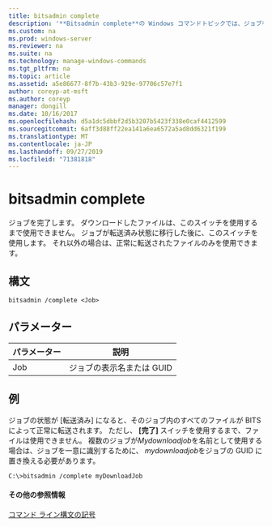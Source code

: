 ```yaml
---
title: bitsadmin complete
description: '**Bitsadmin complete**の Windows コマンドトピックでは、ジョブを完了します。 ダウンロードしたファイルは、このスイッチを使用するまで使用できません。'
ms.custom: na
ms.prod: windows-server
ms.reviewer: na
ms.suite: na
ms.technology: manage-windows-commands
ms.tgt_pltfrm: na
ms.topic: article
ms.assetid: a5e86677-8f7b-43b3-929e-97706c57e7f1
author: coreyp-at-msft
ms.author: coreyp
manager: dongill
ms.date: 10/16/2017
ms.openlocfilehash: d5a1dc5dbbf2d5b3207b5423f338e0caf4412599
ms.sourcegitcommit: 6aff3d88ff22ea141a6ea6572a5ad8dd6321f199
ms.translationtype: MT
ms.contentlocale: ja-JP
ms.lasthandoff: 09/27/2019
ms.locfileid: "71381818"
---
```

# <a name="bitsadmin-complete"></a>bitsadmin complete

ジョブを完了します。 ダウンロードしたファイルは、このスイッチを使用するまで使用できません。 ジョブが転送済み状態に移行した後に、このスイッチを使用します。 それ以外の場合は、正常に転送されたファイルのみを使用できます。

## <a name="syntax"></a>構文

```
bitsadmin /complete <Job>
```

## <a name="parameters"></a>パラメーター

|パラメーター|説明|
|---------|-----------|
|Job|ジョブの表示名または GUID|

## <a name="BKMK_examples"></a>例

ジョブの状態が [転送済み] になると、そのジョブ内のすべてのファイルが BITS によって正常に転送されます。 ただし、 **[完了]** スイッチを使用するまで、ファイルは使用できません。 複数のジョブが*Mydownloadjob*を名前として使用する場合は、ジョブを一意に識別するために、 *mydownloadjob*をジョブの GUID に置き換える必要があります。
```
C:\>bitsadmin /complete myDownloadJob
```

#### <a name="additional-references"></a>その他の参照情報

[コマンド ライン構文の記号](command-line-syntax-key.md)